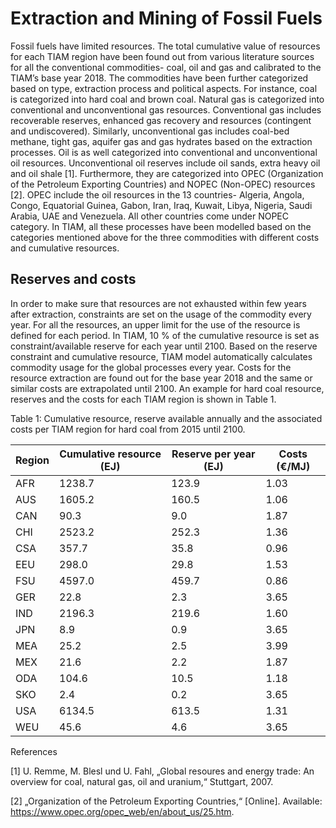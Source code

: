 # Extraction and Mining of Fossil Fuels

Fossil fuels have limited resources. The total cumulative value of resources for each TIAM region have been found out from various literature sources for all the conventional commodities- coal, oil and gas and calibrated to the TIAM’s base year 2018. The commodities have been further categorized based on type, extraction process and political aspects. For instance, coal is categorized into hard coal and brown coal. Natural gas is categorized into conventional and unconventional gas resources. Conventional gas includes recoverable reserves, enhanced gas recovery and resources (contingent and undiscovered). Similarly, unconventional gas includes coal-bed methane, tight gas, aquifer gas and gas hydrates based on the extraction processes. Oil is as well categorized into conventional and unconventional oil resources. Unconventional oil reserves include oil sands, extra heavy oil and oil shale [1]. Furthermore, they are categorized into OPEC (Organization of the Petroleum Exporting Countries) and NOPEC (Non-OPEC) resources [2]. OPEC include the oil resources in the 13 countries- Algeria, Angola, Congo, Equatorial Guinea, Gabon, Iran, Iraq, Kuwait, Libya, Nigeria, Saudi Arabia, UAE and Venezuela. All other countries come under NOPEC category. In TIAM, all these processes have been modelled based on the categories mentioned above for the three commodities with different costs and cumulative resources. 

## Reserves and costs

In order to make sure that resources are not exhausted within few years after extraction, constraints are set on the usage of the commodity every year. For all the resources, an upper limit for the use of the resource is defined for each period. In TIAM, 10 % of the cumulative resource is set as constraint/available reserve for each year until 2100. Based on the reserve constraint and cumulative resource, TIAM model automatically calculates commodity usage for the global processes every year. Costs for the resource extraction are found out for the base year 2018 and the same or similar costs are extrapolated until 2100. An example for hard coal resource, reserves and the costs for each TIAM region is shown in Table 1. 

Table 1: Cumulative resource, reserve available annually and the associated costs per TIAM region for hard coal from 2015 until 2100.

| Region | Cumulative resource (EJ) | Reserve per year (EJ)  | Costs (€/MJ) |
|--------|----------------------|-------------------|--------------|
| AFR    | 1238.7               | 123.9             | 1.03         |
| AUS    | 1605.2               | 160.5             | 1.06         |
| CAN    | 90.3                 | 9.0               | 1.87         |
| CHI    | 2523.2               | 252.3             | 1.36         |
| CSA    | 357.7                | 35.8              | 0.96         |
| EEU    | 298.0                | 29.8              | 1.53         |
| FSU    | 4597.0               | 459.7             | 0.86         |
| GER    | 22.8                 | 2.3               | 3.65         |
| IND    | 2196.3               | 219.6             | 1.60         |
| JPN    | 8.9                  | 0.9               | 3.65         |
| MEA    | 25.2                 | 2.5               | 3.99         |
| MEX    | 21.6                 | 2.2               | 1.87         |
| ODA    | 104.6                | 10.5              | 1.18         |
| SKO    | 2.4                  | 0.2               | 3.65         |
| USA    | 6134.5               | 613.5             | 1.31         |
| WEU    | 45.6                 | 4.6               | 3.65         |

References

[1] 	U. Remme, M. Blesl und U. Fahl, „Global resoures and energy trade: An overview for coal, natural gas, oil and uranium,“ Stuttgart, 2007.

[2] 	„Organization of the Petroleum Exporting Countries,“ [Online]. Available: https://www.opec.org/opec_web/en/about_us/25.htm.


